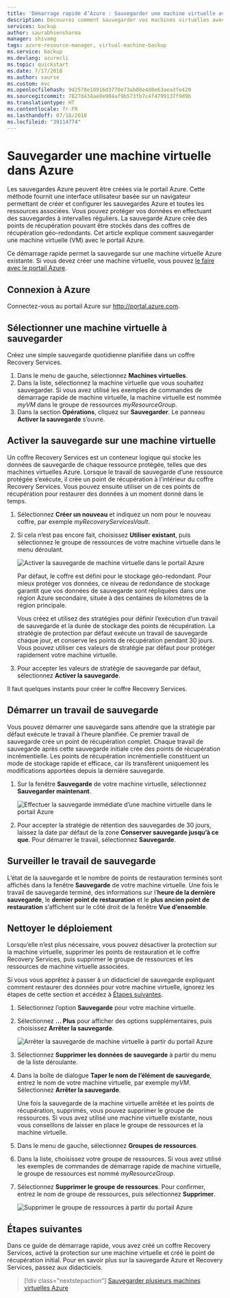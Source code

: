 ```yaml
---
title: 'Démarrage rapide d’Azure : Sauvegarder une machine virtuelle avec le portail Azure'
description: Découvrez comment sauvegarder vos machines virtuelles avec le portail Azure
services: backup
author: saurabhsensharma
manager: shivamg
tags: azure-resource-manager, virtual-machine-backup
ms.service: backup
ms.devlang: azurecli
ms.topic: quickstart
ms.date: 7/17/2018
ms.author: saurse
ms.custom: mvc
ms.openlocfilehash: 9d2578e10916d3770e73ab88e4d0e63aea3fe420
ms.sourcegitcommit: 7827d434ae8e904af9b573fb7c4f4799137f9d9b
ms.translationtype: HT
ms.contentlocale: fr-FR
ms.lasthandoff: 07/18/2018
ms.locfileid: "39114774"
---
```

# <a name="back-up-a-virtual-machine-in-azure"></a>Sauvegarder une machine virtuelle dans Azure
Les sauvegardes Azure peuvent être créées via le portail Azure. Cette méthode fournit une interface utilisateur basée sur un navigateur permettant de créer et configurer les sauvegardes Azure et toutes les ressources associées. Vous pouvez protéger vos données en effectuant des sauvegardes à intervalles réguliers. La sauvegarde Azure crée des points de récupération pouvant être stockés dans des coffres de récupération géo-redondants. Cet article explique comment sauvegarder une machine virtuelle (VM) avec le portail Azure. 

Ce démarrage rapide permet la sauvegarde sur une machine virtuelle Azure existante. Si vous devez créer une machine virtuelle, vous pouvez [le faire avec le portail Azure](../virtual-machines/windows/quick-create-portal.md).

## <a name="log-in-to-azure"></a>Connexion à Azure

Connectez-vous au portail Azure sur http://portal.azure.com.

## <a name="select-a-vm-to-back-up"></a>Sélectionner une machine virtuelle à sauvegarder
Créez une simple sauvegarde quotidienne planifiée dans un coffre Recovery Services. 

1. Dans le menu de gauche, sélectionnez **Machines virtuelles**. 
2. Dans la liste, sélectionnez la machine virtuelle que vous souhaitez sauvegarder. Si vous avez utilisé les exemples de commandes de démarrage rapide de machine virtuelle, la machine virtuelle est nommée *myVM* dans le groupe de ressources *myResourceGroup*.
3. Dans la section **Opérations**, cliquez sur **Sauvegarder**. Le panneau **Activer la sauvegarde** s’ouvre.


## <a name="enable-backup-on-a-vm"></a>Activer la sauvegarde sur une machine virtuelle
Un coffre Recovery Services est un conteneur logique qui stocke les données de sauvegarde de chaque ressource protégée, telles que des machines virtuelles Azure. Lorsque le travail de sauvegarde d’une ressource protégée s’exécute, il crée un point de récupération à l’intérieur du coffre Recovery Services. Vous pouvez ensuite utiliser un de ces points de récupération pour restaurer des données à un moment donné dans le temps.

1. Sélectionnez **Créer un nouveau** et indiquez un nom pour le nouveau coffre, par exemple *myRecoveryServicesVault*.
2. Si cela n’est pas encore fait, choisissez **Utiliser existant**, puis sélectionnez le groupe de ressources de votre machine virtuelle dans le menu déroulant.

    ![Activer la sauvegarde de machine virtuelle dans le portail Azure](./media/quick-backup-vm-portal/enable-backup.png)

    Par défaut, le coffre est défini pour le stockage géo-redondant. Pour mieux protéger vos données, ce niveau de redondance de stockage garantit que vos données de sauvegarde sont répliquées dans une région Azure secondaire, située à des centaines de kilomètres de la région principale.

    Vous créez et utilisez des stratégies pour définir l’exécution d’un travail de sauvegarde et la durée de stockage des points de récupération. La stratégie de protection par défaut exécute un travail de sauvegarde chaque jour, et conserve les points de récupération pendant 30 jours. Vous pouvez utiliser ces valeurs de stratégie par défaut pour protéger rapidement votre machine virtuelle. 

3. Pour accepter les valeurs de stratégie de sauvegarde par défaut, sélectionnez **Activer la sauvegarde**.

Il faut quelques instants pour créer le coffre Recovery Services.


## <a name="start-a-backup-job"></a>Démarrer un travail de sauvegarde
Vous pouvez démarrer une sauvegarde sans attendre que la stratégie par défaut exécute le travail à l’heure planifiée. Ce premier travail de sauvegarde crée un point de récupération complet. Chaque travail de sauvegarde après cette sauvegarde initiale crée des points de récupération incrémentielle. Les points de récupération incrémentielle constituent un mode de stockage rapide et efficace, car ils transfèrent uniquement les modifications apportées depuis la dernière sauvegarde.

1. Sur la fenêtre **Sauvegarde** de votre machine virtuelle, sélectionnez **Sauvegarder maintenant**.

    ![Effectuer la sauvegarde immédiate d’une machine virtuelle dans le portail Azure](./media/quick-backup-vm-portal/backup-now.png)

2. Pour accepter la stratégie de rétention des sauvegardes de 30 jours, laissez la date par défaut de la zone **Conserver sauvegarde jusqu’à ce que**. Pour démarrer le travail, sélectionnez **Sauvegarde**.


## <a name="monitor-the-backup-job"></a>Surveiller le travail de sauvegarde
L’état de la sauvegarde et le nombre de points de restauration terminés sont affichés dans la fenêtre **Sauvegarde** de votre machine virtuelle. Une fois le travail de sauvegarde terminé, des informations sur l’**heure de la dernière sauvegarde**, le **dernier point de restauration** et le **plus ancien point de restauration** s’affichent sur le côté droit de la fenêtre  **Vue d’ensemble**.


## <a name="clean-up-deployment"></a>Nettoyer le déploiement
Lorsqu’elle n’est plus nécessaire, vous pouvez désactiver la protection sur la machine virtuelle, supprimer les points de restauration et le coffre Recovery Services, puis supprimer le groupe de ressources et les ressources de machine virtuelle associées.

Si vous vous apprêtez à passer à un didacticiel de sauvegarde expliquant comment restaurer des données pour votre machine virtuelle, ignorez les étapes de cette section et accédez à [Étapes suivantes](#next-steps).

1. Sélectionnez l’option **Sauvegarde** pour votre machine virtuelle.

2. Sélectionnez **... Plus** pour afficher des options supplémentaires, puis choisissez **Arrêter la sauvegarde**.

    ![Arrêter la sauvegarde de machine virtuelle à partir du portail Azure](./media/quick-backup-vm-portal/stop-backup.png)

3. Sélectionnez **Supprimer les données de sauvegarde** à partir du menu de la liste déroulante.

4. Dans la boîte de dialogue **Taper le nom de l’élément de sauvegarde**, entrez le nom de votre machine virtuelle, par exemple *myVM*. Sélectionnez **Arrêter la sauvegarde**.

    Une fois la sauvegarde de la machine virtuelle arrêtée et les points de récupération, supprimés, vous pouvez supprimer le groupe de ressources. Si vous avez utilisé une machine virtuelle existante, nous vous conseillons de laisser en place le groupe de ressources et la machine virtuelle.

5. Dans le menu de gauche, sélectionnez **Groupes de ressources**. 
6. Dans la liste, choisissez votre groupe de ressources. Si vous avez utilisé les exemples de commandes de démarrage rapide de machine virtuelle, le groupe de ressources est nommé *myResourceGroup*.
7. Sélectionnez **Supprimer le groupe de ressources**. Pour confirmer, entrez le nom de groupe de ressources, puis sélectionnez **Supprimer**.

    ![Supprimer le groupe de ressources à partir du portail Azure](./media/quick-backup-vm-portal/delete-resource-group.png)


## <a name="next-steps"></a>Étapes suivantes
Dans ce guide de démarrage rapide, vous avez créé un coffre Recovery Services, activé la protection sur une machine virtuelle et créé le point de récupération initial. Pour en savoir plus sur la sauvegarde Azure et Recovery Services, passez aux didacticiels.

> [!div class="nextstepaction"]
> [Sauvegarder plusieurs machines virtuelles Azure](./tutorial-backup-vm-at-scale.md)

